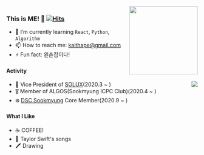 <img align='right' src="https://github-readme-stats.vercel.app/api?username=mori8&count_private=true&show_icons=true" height="180px">

### This is ME! 👋 [![Hits](https://hits.seeyoufarm.com/api/count/incr/badge.svg?url=https%3A%2F%2Fgithub.com%2Fmori8&count_bg=%2379C83D&title_bg=%23555555&icon=&icon_color=%23E7E7E7&title=hits&edge_flat=false)](https://hits.seeyoufarm.com)

- 🌱 I’m currently learning `React`, `Python`, `Algorithm`
- 📫 How to reach me: kaithape@gmail.com
- ⚡ Fun fact: 왼손잡이다!

#### Activity

<img align='right' src="http://mazassumnida.wtf/api/v2/generate_badge?boj=ccoco&c=c">

- 🐧 Vice President of [SOLUX](https://sm-solux.github.io/)(2020.3 ~ )
- 🎖 Member of ALGOS(Sookmyung ICPC Club)(2020.4 ~ )
- ❄️ [DSC Sookmyung](https://www.facebook.com/dscsookmyung/) Core Member(2020.9 ~ )

#### What I Like
- ☕️ COFFEE!
- 🦋 Taylor Swift's songs
- 🖍 Drawing
